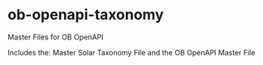 # ob-openapi-taxonomy
Master Files for OB OpenAPI

Includes the:
Master Solar Taxonomy File and the OB OpenAPI Master File
